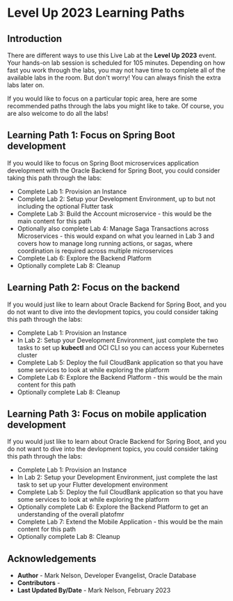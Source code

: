 # Level Up 2023 Learning Paths

## Introduction

There are different ways to use this Live Lab at the **Level Up 2023** event.  Your hands-on lab session is scheduled for 105 minutes.  Depending on how fast you work through the labs, you may not have time to complete all of the available labs in the room.  But don't worry!  You can always finish the extra labs later on.

If you would like to focus on a particular topic area, here are some recommended paths through the labs you might like to take.  Of course, you are also welcome to do all the labs!  

## Learning Path 1: Focus on Spring Boot development

If you would like to focus on Spring Boot microservices application development with the Oracle Backend for Spring Boot, you could consider taking this path through the labs:

* Complete Lab 1: Provision an Instance
* Complete Lab 2: Setup your Development Environment, up to but not including the optional Flutter task
* Complete Lab 3: Build the Account microservice - this would be the main content for this path
* Optionally also complete Lab 4: Manage Saga Transactions across Microservices - this would expand on what you learned in Lab 3 and covers how to manage long running actions, or sagas, where coordination is required across multiple microservices
* Complete Lab 6: Explore the Backend Platform
* Optionally complete Lab 8: Cleanup

## Learning Path 2: Focus on the backend

If you would just like to learn about Oracle Backend for Spring Boot, and you do not want to dive into the devlopment topics, you could consider taking this path through the labs:

* Complete Lab 1: Provision an Instance
* In Lab 2: Setup your Development Environment, just complete the two tasks to set up **kubectl** and OCI CLI so you can access your Kubernetes cluster
* Complete Lab 5: Deploy the fuil CloudBank application so that you have some services to look at while exploring the platform
* Complete Lab 6: Explore the Backend Platform - this would be the main content for this path
* Optionally complete Lab 8: Cleanup

## Learning Path 3: Focus on mobile application development

If you would just like to learn about Oracle Backend for Spring Boot, and you do not want to dive into the devlopment topics, you could consider taking this path through the labs:

* Complete Lab 1: Provision an Instance
* In Lab 2: Setup your Development Environment, just complete the last task to set up your Flutter development environment
* Complete Lab 5: Deploy the fuil CloudBank application so that you have some services to look at while exploring the platform
* Optionally complete Lab 6: Explore the Backend Platform to get an understanding of the overall platofmr
* Complete Lab 7: Extend the Mobile Application - this would be the main content for this path
* Optionally complete Lab 8: Cleanup



## Acknowledgements
* **Author** - Mark Nelson, Developer Evangelist, Oracle Database
* **Contributors** - [](var:contributors)
* **Last Updated By/Date** - Mark Nelson, February 2023

